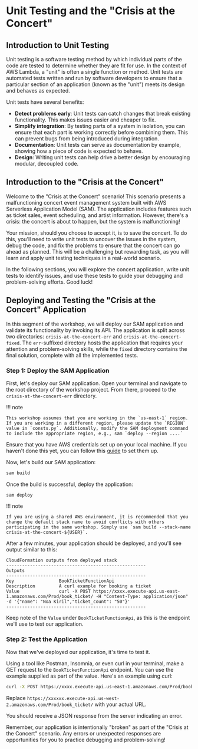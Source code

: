 # Unit Testing and the "Crisis at the Concert"

## Introduction to Unit Testing
Unit testing is a software testing method by which individual parts of the code are tested to determine whether they are fit for use. In the context of AWS Lambda, a "unit" is often a single function or method. Unit tests are automated tests written and run by software developers to ensure that a particular section of an application (known as the "unit") meets its design and behaves as expected.

Unit tests have several benefits:

* **Detect problems early**: Unit tests can catch changes that break existing functionality. This makes issues easier and cheaper to fix.
* **Simplify integration**: By testing parts of a system in isolation, you can ensure that each part is working correctly before combining them. This can prevent bugs from being introduced during integration.
* **Documentation**: Unit tests can serve as documentation by example, showing how a piece of code is expected to behave.
* **Design**: Writing unit tests can help drive a better design by encouraging modular, decoupled code.

## Introduction to the "Crisis at the Concert"
Welcome to the "Crisis at the Concert" scenario! This scenario presents a malfunctioning concert event management system built with AWS Serverless Application Model (SAM). The application includes features such as ticket sales, event scheduling, and artist information. However, there's a crisis: the concert is about to happen, but the system is malfunctioning!

Your mission, should you choose to accept it, is to save the concert. To do this, you'll need to write unit tests to uncover the issues in the system, debug the code, and fix the problems to ensure that the concert can go ahead as planned. This will be a challenging but rewarding task, as you will learn and apply unit testing techniques in a real-world scenario.

In the following sections, you will explore the concert application, write unit tests to identify issues, and use these tests to guide your debugging and problem-solving efforts. Good luck!

## Deploying and Testing the "Crisis at the Concert" Application
In this segment of the workshop, we will deploy our SAM application and validate its functionality by invoking its API. The application is split across two directories: `crisis-at-the-concert-err` and `crisis-at-the-concert-fixed`. The `err`-suffixed directory hosts the application that requires your attention and problem-solving skills, while the `fixed` directory contains the final solution, complete with all the implemented tests.

### Step 1: Deploy the SAM Application
First, let's deploy our SAM application. Open your terminal and navigate to the root directory of the workshop project. From there, proceed to the `crisis-at-the-concert-err` directory.

!!! note

    This workshop assumes that you are working in the `us-east-1` region. If you are working in a different region, please update the `REGION` value in `consts.py`. Additionally, modify the SAM deployment command to include the appropriate region, e.g., sam `deploy --region ....`

Ensure that you have AWS credentials set up on your local machine. If you haven't done this yet, you can follow this [guide](https://docs.aws.amazon.com/cli/latest/userguide/cli-configure-files.html) to set them up.

Now, let's build our SAM application:
```bash
sam build
```

Once the build is successful, deploy the application:
```
sam deploy
```

!!! note

    If you are using a shared AWS environment, it is recommended that you change the default stack name to avoid conflicts with others participating in the same workshop. Simply use `sam build --stack-name crisis-at-the-concert-${USER}`.

After a few minutes, your application should be deployed, and you'll see output similar to this:

```
CloudFormation outputs from deployed stack
-----------------------------------------------------
Outputs
-----------------------------------------------------
Key                 BookTicketFunctionApi
Description         A curl example for booking a ticket
Value               curl -X POST https://xxxx.execute-api.us-east-1.amazonaws.com/Prod/book_ticket/ -H "Content-Type: application/json" -d '{"name": "Noa Kiril","ticket_count": "50"}' 
-----------------------------------------------------
```

Keep note of the `Value` under `BookTicketFunctionApi`, as this is the endpoint we'll use to test our application.

### Step 2: Test the Application
Now that we've deployed our application, it's time to test it.

Using a tool like Postman, Insomnia, or even curl in your terminal, make a GET request to the `BookTicketFunctionApi` endpoint.
You can use the example supplied as part of the value.
Here's an example using curl:
```bash
curl -X POST https://xxxx.execute-api.us-east-1.amazonaws.com/Prod/book_ticket/ -H "Content-Type: application/json" -d '{"name": "Noa Kiril","ticket_count": "50"}'
```

Replace `https://xxxxxx.execute-api.us-west-2.amazonaws.com/Prod/book_ticket/` with your actual URL.

You should receive a JSON response from the server indicating an error.

Remember, our application is intentionally "broken" as part of the "Crisis at the Concert" scenario. Any errors or unexpected responses are opportunities for you to practice debugging and problem-solving!